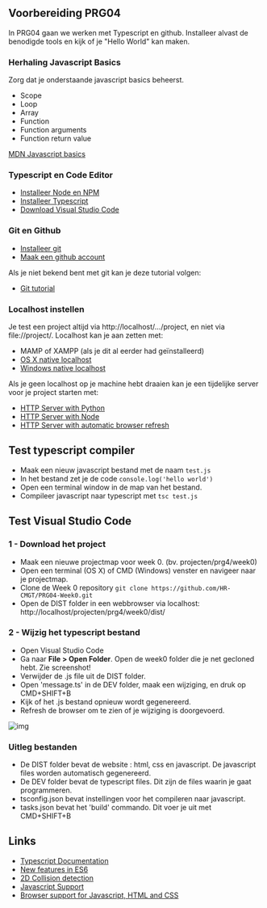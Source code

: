 ## Voorbereiding PRG04

In PRG04 gaan we werken met Typescript en github. Installeer alvast de benodigde tools en kijk of je "Hello World" kan maken.

### Herhaling Javascript Basics
Zorg dat je onderstaande javascript basics beheerst.
- Scope
- Loop
- Array
- Function
- Function arguments
- Function return value

[MDN Javascript basics](https://developer.mozilla.org/en-US/docs/Learn/Getting_started_with_the_web/JavaScript_basics)

### Typescript en Code Editor
- [Installeer Node en NPM](https://nodejs.org/en/)
- [Installeer Typescript](https://www.typescriptlang.org)
- [Download Visual Studio Code](https://code.visualstudio.com)

### Git en Github
- [Installeer git](https://git-scm.com/book/en/v2/Getting-Started-Installing-Git)
- [Maak een github account](https://www.github.com)

Als je niet bekend bent met git kan je deze tutorial volgen:
- [Git tutorial](https://try.github.io/)

### Localhost instellen
Je test een project altijd via http://localhost/.../project, en niet via file://project/. Localhost kan je aan zetten met:
- MAMP of XAMPP (als je dit al eerder had geïnstalleerd)
- [OS X native localhost](https://coolestguidesontheplanet.com/get-apache-mysql-php-and-phpmyadmin-working-on-macos-sierra/)
- [Windows native localhost](https://msdn.microsoft.com/en-us/library/ms181052(v=vs.80).aspx)

Als je geen localhost op je machine hebt draaien kan je een tijdelijke server voor je project starten met:
- [HTTP Server with Python](http://www.pythonforbeginners.com/modules-in-python/how-to-use-simplehttpserver/)
- [HTTP Server with Node](https://www.npmjs.com/package/http-server)
- [HTTP Server with automatic browser refresh](https://www.browsersync.io)

## Test typescript compiler
- Maak een nieuw javascript bestand met de naam `test.js`
- In het bestand zet je de code `console.log('hello world')`
- Open een terminal window in de map van het bestand.
- Compileer javascript naar typescript met `tsc test.js`

## Test Visual Studio Code

### 1 - Download het project
- Maak een nieuwe projectmap voor week 0. (bv. projecten/prg4/week0)
- Open een terminal (OS X) of CMD (Windows) venster en navigeer naar je projectmap.
- Clone de Week 0 repository
`git clone https://github.com/HR-CMGT/PRG04-Week0.git`
- Open de DIST folder in een webbrowser via localhost: http://localhost/projecten/prg4/week0/dist/

### 2 - Wijzig het typescript bestand
- Open Visual Studio Code
- Ga naar **File > Open Folder**. Open de week0 folder die je net gecloned hebt. Zie screenshot!
- Verwijder de .js file uit de DIST folder.
- Open 'message.ts' in de DEV folder, maak een wijziging, en druk op CMD+SHIFT+B
- Kijk of het .js bestand opnieuw wordt gegenereerd.
- Refresh de browser om te zien of je wijziging is doorgevoerd.

![img](http://i.imgur.com/5LEA1E1.png)

### Uitleg bestanden
- De DIST folder bevat de website : html, css en javascript. De javascript files worden automatisch gegenereerd.
- De DEV folder bevat de typescript files. Dit zijn de files waarin je gaat programmeren.
- tsconfig.json bevat instellingen voor het compileren naar javascript.
- tasks.json bevat het 'build' commando. Dit voer je uit met CMD+SHIFT+B

## Links
- [Typescript Documentation](https://www.typescriptlang.org)
- [New features in ES6](http://es6-features.org)
- [2D Collision detection](https://developer.mozilla.org/en-US/docs/Games/Techniques/2D_collision_detection)
- [Javascript Support](https://en.wikipedia.org/wiki/ECMAScript)
- [Browser support for Javascript, HTML and CSS](http://caniuse.com)
